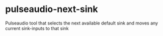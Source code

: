 # pulseaudio-next-sink
Pulseaudio tool that selects the next available default sink and moves any current sink-inputs to that sink
